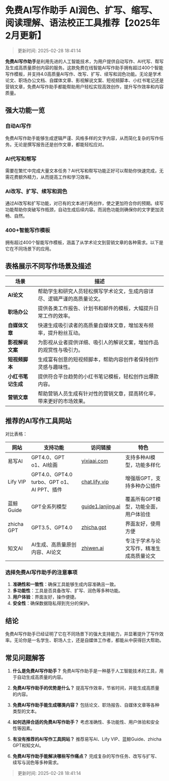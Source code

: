 # 免费AI写作助手 AI润色、扩写、缩写、阅读理解、语法校正工具推荐【2025年2月更新】
>更新时间: 2025-02-28 18:41:14

**免费AI写作助手**是利用先进的人工智能技术，为用户提供自动写作、AI代写、帮写及生成高质量原创内容的服务。这款免费在线智能AI写作助手拥有超过400个智能写作模板，并支持4.0高质量AI写作、改写、扩写、续写和润色功能。无论是学术论文、职场办公文档、自媒体文章、影视解说文案、短视频脚本、小红书笔记还是营销文章，免费AI写作助手都能帮助用户轻松实现高效创作，提升写作效率和内容质量。

## **强大功能一览**

### **自动AI写作**

免费AI写作助手能够生成逻辑严谨、风格多样的文字内容，从而简化复杂的写作任务。无论是撰写报告还是创作文章，都能轻松应对。

### **AI代写和帮写**

需要在繁忙中完成大量文本任务？AI代写和帮写功能正好可以帮助你快速完成，无需花费额外精力，从而提高工作和学习效率。

### **AI改写、扩写、续写和润色**

通过AI改写和扩写功能，对已有的文本进行再创作，使之更加符合你的预期。续写功能帮助你突破写作瓶颈，自动生成后续内容。而润色功能则确保你的文字更加流畅、自然。

### **400+智能写作模板**

拥有超过400个智能写作模板，涵盖了从学术论文到营销文章的各种需求。以下是它在不同场景下的应用。

## **表格展示不同写作场景及描述**

| 场景                | 描述                                                                                   |
| ------------------- | ------------------------------------------------------------------------------------- |
| **AI论文**          | 帮助学生和研究人员轻松撰写学术论文，生成内容详尽、逻辑严谨的高质量论文。                       |
| **职场办公**        | 提供各类工作报告、计划书和邮件的模板，大幅提升日常工作的效率。                                   |
| **自媒体文章**      | 快速生成吸引读者的高质量自媒体文章，增加发布频率，提升粉丝互动。                               |
| **影视解说文案**    | 为影视从业者提供详细、吸引人的解说文案，增加作品的观赏性与吸引力。                              |
| **短视频脚本**      | 生成富有创意的短视频脚本，帮助内容创作者保持创作灵感与趣味性。                                  |
| **小红书笔记生成**  | 提供符合平台趋势的小红书笔记模板，轻松创作出爆款内容。                                         |
| **营销文章**        | 帮助营销人员生成有针对性的营销文章，提高转化率，带来更好的市场效果。                              |

## **推荐的AI写作工具网站**

对比表格：

| 网站      | 支持功能                             | 访问链接                              | 特色                                |
| --------- | ----------------------------------- | ------------------------------------- | ----------------------------------- |
| 易写AI    | GPT4.0、GPT o1、AI绘画               | [yixiaai.com](https://www.yixiaai.com)| 支持多种AI模型，功能多样化           |
| Lify VIP  | GPT4.0、GPT4.0 turbo、GPT o1、AI PPT、插件 | [chat.lify.vip](https://chat.lify.vip) | 增强版GPT，支持多种办公插件           |
| 蓝鲸Guide | GPT全系列模型                       | [guide1.lanjing.ai](https://guide1.lanjing.ai) | 覆盖所有GPT模型，功能全面，用户体验佳   |
| zhicha GPT| GPT3.5、GPT4.0                      | [zhicha.gpt](https://zhicha.gpt)      | 界面友好，使用方便                     |
| 知文AI    | AI生成、高质量原创内容、AI论文       | [zhiwen.ai](https://www.zhiwen.ai)    | 专注于学术与论文写作，精准生成高质量论文 |

### **选择免费AI写作助手的注意事项**

1. **准确性和一致性**：确保工具能够生成内容准确且一致。
2. **多功能性**：工具是否具备改写、扩写、润色等多种功能。
3. **用户体验**：界面友好，操作便捷。
4. **安全性**：确保数据隐私得到充分的保护。

## **结论**

免费AI写作助手已经证明了它在不同场景下的强大支持能力，并显著提升了写作效率。无论你是一名学生、职场人士，还是自媒体工作者，都能从中获得巨大帮助。

## **常见问题解答**

1. **什么是免费AI写作助手？**
   免费AI写作助手是一种基于人工智能技术的工具，用于自动生成高质量的内容。

2. **免费AI写作助手的优势是什么？**
   提高写作效率，节省时间，并能生成高质量的内容。

3. **免费AI写作助手能生成哪类内容？**
   包括论文、职场报告、自媒体文章等各种类型的文本。

4. **如何选择合适的免费AI写作助手？**
   考虑准确性、多功能性、用户体验和安全性等因素。

5. **有没有推荐的AI写作工具网站？**
   推荐易写AI、Lify VIP、蓝鲸Guide、zhicha GPT和知文AI。

6. **免费AI写作助手能解决哪些写作痛点？**
   完成复杂的写作任务、改写与扩写、续写与润色等多种需求。
>更新时间: 2025-02-28 18:41:14
